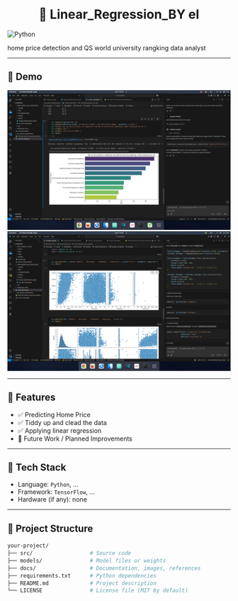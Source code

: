 <h1 align="center">📌 Linear_Regression_BY el </h1>

![Python](https://img.shields.io/badge/-Python-3776AB?style=for-the-badge&logo=python&logoColor=white)

<!-- Ganti ini dengan deskripsi singkat proyek -->
home price detection and QS world university rangking data analyst

---

## 📸 Demo

<!-- Tambahkan screenshot, GIF, atau video demo jika ada -->
![Demo](demo1.png)
![Demo](demo2.png)

---

## 🚀 Features

<!-- Daftar fitur utama dari proyek -->
- ✅ Predicting Home Price
- ✅ Tiddy up and clead the data
- ✅ Applying linear regression
- 🔧 Future Work / Planned Improvements

---

## 🧰 Tech Stack

<!-- Daftar bahasa dan tools yang digunakan -->
- Language: `Python`, ...
- Framework: `TensorFlow`, ...
- Hardware (if any): none

---

## 📂 Project Structure

```bash
your-project/
├── src/                  # Source code
├── models/               # Model files or weights
├── docs/                 # Documentation, images, references
├── requirements.txt      # Python dependencies
├── README.md             # Project description
└── LICENSE               # License file (MIT by default)

